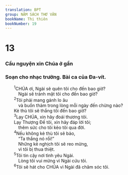 ```yaml
---
translation: BPT
group: NĂM SÁCH THƠ VĂN
bookName: Thi thiên 
bookNumber: 19
---
```


<div class="title"><h1>13</h1><h3>Cầu nguyện xin Chúa ở gần</h3><h3>Soạn cho nhạc trưởng. Bài ca của Đa-vít.</h3></div>
<span class="verse thi_13_1">  <sup>1</sup>CHÚA ơi, Ngài sẽ quên tôi cho đến bao giờ?<br/>   Ngài sẽ tránh mặt tôi cho đến bao giờ?<br/></span>
<span class="verse thi_13_2">  <sup>2</sup>Tôi phải mang gánh lo âu<br/>   và buồn thảm trong lòng mỗi ngày đến chừng nào?<br/>  Kẻ thù tôi sẽ thắng tôi đến bao giờ?<br/></span>
<span class="verse thi_13_3">  <sup>3</sup>Lạy CHÚA, xin hãy đoái thương tôi.<br/>  Lạy Thượng Đế tôi, xin hãy đáp lời tôi;<br/>   thêm sức cho tôi kẻo tôi qua đời.<br/></span>
<span class="verse thi_13_4">  <sup>4</sup>Nếu không kẻ thù tôi sẽ bảo,<br/>   “Ta thắng nó rồi!”<br/>   Những kẻ nghịch tôi sẽ reo mừng,<br/>   vì tôi bị thua thiệt.<br/></span>
<span class="verse thi_13_5">  <sup>5</sup>Tôi tin cậy nơi tình yêu Ngài.<br/>   Lòng tôi vui mừng vì Ngài cứu tôi.<br/></span>
<span class="verse thi_13_6">  <sup>6</sup>Tôi sẽ hát cho CHÚA vì Ngài đã chăm sóc tôi.<br/></span>

